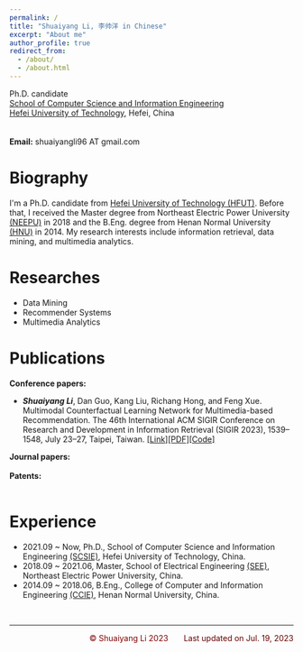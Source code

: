 ```yaml
---
permalink: /
title: "Shuaiyang Li, 李帅洋 in Chinese"
excerpt: "About me"
author_profile: true
redirect_from: 
  - /about/
  - /about.html
---
```

Ph.D. candidate  <br>
[School of Computer Science and Information Engineering](http://ci.hfut.edu.cn/) <br>
[Hefei University of Technology](http://www.hfut.edu.cn/), Hefei, China <br>
<br>
<br>
**Email:** shuaiyangli96 AT gmail.com  <br>

Biography
======
I'm a Ph.D. candidate from [Hefei University of Technology (HFUT)](http://www.hfut.edu.cn/). Before that, I received the Master degree from Northeast Electric Power University [(NEEPU)](http://www.neepu.edu.cn/) in 2018 and the B.Eng. degree from Henan Normal University [(HNU)](https://www.htu.edu.cn/) in 2014. My research interests include information retrieval, data mining, and multimedia analytics.

Researches
======
<!-- <tr>
<tr>
  <tr>
    <td>
      <div align="left">
        <img src="../assets/SIGIR2023Li/overview.png" alt="" class="img_overview">
      </div>
    </td>
    <td valign="baseline">
      <b>Multimodal Counterfactual Learning Network for Multimedia-based Recommendation</b><br>
      <strong>Shuaiyang Li<strong>, Dan Guo, Kang Liu, Richang Hong, and Feng Xue<br>
      The 46th International ACM SIGIR Conference on Research and Development in Information Retrieval (<strong>SIGIR</strong>), 2023
      <br>
      [<a href="https://dl.acm.org/doi/10.1145/3539618.3591739" target="_blank">Link</a>]
      [<a href="../assets/SIGIR2023Li/paper.pdf" target="_blank">Paper</a>]
      [<a href="../assets/SIGIR2023Li/bib.html" target="_blank">BibTex</a>]
      [<a href="https://github.com/shuaiyangli/MCLN" target="_blank">Code</a>]
    </td>
  </tr>  -->
- Data Mining
- Recommender Systems
- Multimedia Analytics

Publications
======
**Conference papers:** <br>
- **_Shuaiyang Li_**, Dan Guo, Kang Liu, Richang Hong, and Feng Xue. Multimodal Counterfactual Learning Network for Multimedia-based Recommendation. The 46th International ACM SIGIR Conference on Research and Development in Information Retrieval (SIGIR 2023), 1539–1548, July 23–27, Taipei, Taiwan. [[Link]](https://dl.acm.org/doi/10.1145/3539618.3591739)[[PDF]](../assets/SIGIR2023Li/paper.pdf)[[Code]](https://github.com/shuaiyangli/MCLN)

**Journal papers:** <br>
<br>
**Patents:** <br>
<br>

Experience
======
- 2021.09 ~ Now, Ph.D., School of Computer Science and Information Engineering [(SCSIE)](http://ci.hfut.edu.cn/), Hefei University of Technology, China.
- 2018.09 ~ 2021.06, Master, School of Electrical Engineering [(SEE)](https://ee.neepu.edu.cn/), Northeast Electric Power University, China.
- 2014.09 ~ 2018.06, B.Eng., College of Computer and Information Engineering [(CCIE)](https://www.htu.edu.cn/cs/main.htm), Henan Normal University, China.<br>
<br>

---
<p align="right"><font color="#800000">&copy; Shuaiyang Li 2023</font> &nbsp;&nbsp;&nbsp;&nbsp;&nbsp; <font color="#660000">Last updated on Jul. 19, 2023</font></p>
